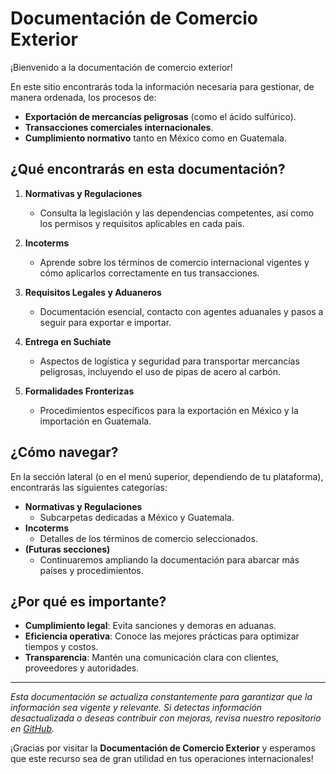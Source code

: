 # Documentación de Comercio Exterior

¡Bienvenido a la documentación de comercio exterior!

En este sitio encontrarás toda la información necesaria para gestionar, de manera ordenada, los procesos de:

- **Exportación de mercancías peligrosas** (como el ácido sulfúrico).  
- **Transacciones comerciales internacionales**.  
- **Cumplimiento normativo** tanto en México como en Guatemala.

## ¿Qué encontrarás en esta documentación?

1. **Normativas y Regulaciones**  
   - Consulta la legislación y las dependencias competentes, así como los permisos y requisitos aplicables en cada país.

2. **Incoterms**  
   - Aprende sobre los términos de comercio internacional vigentes y cómo aplicarlos correctamente en tus transacciones.

3. **Requisitos Legales y Aduaneros**  
   - Documentación esencial, contacto con agentes aduanales y pasos a seguir para exportar e importar.

4. **Entrega en Suchiate**  
   - Aspectos de logística y seguridad para transportar mercancías peligrosas, incluyendo el uso de pipas de acero al carbón.

5. **Formalidades Fronterizas**  
   - Procedimientos específicos para la exportación en México y la importación en Guatemala.

## ¿Cómo navegar?

En la sección lateral (o en el menú superior, dependiendo de tu plataforma), encontrarás las siguientes categorías:

- **Normativas y Regulaciones**  
  - Subcarpetas dedicadas a México y Guatemala.  
- **Incoterms**  
  - Detalles de los términos de comercio seleccionados.  
- **(Futuras secciones)**  
  - Continuaremos ampliando la documentación para abarcar más países y procedimientos.

## ¿Por qué es importante?

- **Cumplimiento legal**: Evita sanciones y demoras en aduanas.  
- **Eficiencia operativa**: Conoce las mejores prácticas para optimizar tiempos y costos.  
- **Transparencia**: Mantén una comunicación clara con clientes, proveedores y autoridades.

---

*Esta documentación se actualiza constantemente para garantizar que la información sea vigente y relevante. Si detectas información desactualizada o deseas contribuir con mejoras, revisa nuestro repositorio en [GitHub](https://github.com/neestoralvz/comercio_exterior).*

¡Gracias por visitar la **Documentación de Comercio Exterior** y esperamos que este recurso sea de gran utilidad en tus operaciones internacionales!
